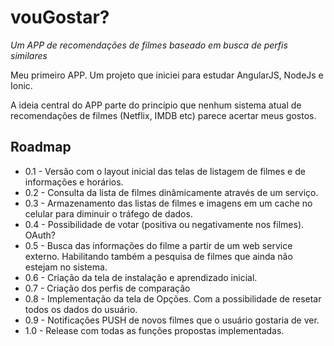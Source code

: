# vouGostar?
*Um APP de recomendações de filmes baseado em busca de perfis similares*

Meu primeiro APP. Um projeto que iniciei para estudar AngularJS, NodeJs e Ionic.

A ideia central do APP parte do princípio que nenhum sistema atual de recomendações de filmes (Netflix, IMDB etc) parece acertar meus gostos. 

## Roadmap

- 0.1 - Versão com o layout inicial das telas de listagem de filmes e de informações e horários.
- 0.2 - Consulta da lista de filmes dinâmicamente através de um serviço.
- 0.3 - Armazenamento das listas de filmes e imagens em um cache no celular para diminuir o tráfego de dados.
- 0.4 - Possibilidade de votar (positiva ou negativamente nos filmes). OAuth?
- 0.5 - Busca das informações do filme a partir de um web service externo. Habilitando também a pesquisa de filmes que ainda não estejam no sistema.
- 0.6 - Criação da tela de instalação e aprendizado inicial.
- 0.7 - Criação dos perfis de comparação
- 0.8 - Implementação da tela de Opções. Com a possibilidade de resetar todos os dados do usuário.
- 0.9 - Notificações PUSH de novos filmes que o usuário gostaria de ver.
- 1.0 - Release com todas as funções propostas implementadas.
